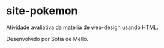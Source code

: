 # site-pokemon
Atividade avaliativa da matéria de web-design usando HTML.

Desenvolvido por Sofia de Mello.   

<!-- git config --global user.email "sofiademello@gmail.com" -->
<!-- git config --global user.name "Sofia" -->